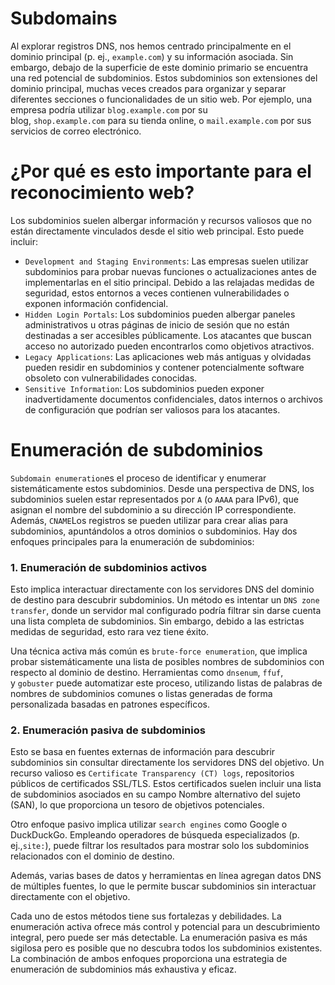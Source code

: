 # Subdomains

Al explorar registros DNS, nos hemos centrado principalmente en el dominio principal (p. ej., `example.com`) y su información asociada. Sin embargo, debajo de la superficie de este dominio primario se encuentra una red potencial de subdominios. Estos subdominios son extensiones del dominio principal, muchas veces creados para organizar y separar diferentes secciones o funcionalidades de un sitio web. Por ejemplo, una empresa podría utilizar `blog.example.com` por su blog, `shop.example.com` para su tienda online, o `mail.example.com` por sus servicios de correo electrónico.

# **¿Por qué es esto importante para el reconocimiento web?**

Los subdominios suelen albergar información y recursos valiosos que no están directamente vinculados desde el sitio web principal. Esto puede incluir:

- `Development and Staging Environments`: Las empresas suelen utilizar subdominios para probar nuevas funciones o actualizaciones antes de implementarlas en el sitio principal. Debido a las relajadas medidas de seguridad, estos entornos a veces contienen vulnerabilidades o exponen información confidencial.
- `Hidden Login Portals`: Los subdominios pueden albergar paneles administrativos u otras páginas de inicio de sesión que no están destinadas a ser accesibles públicamente. Los atacantes que buscan acceso no autorizado pueden encontrarlos como objetivos atractivos.
- `Legacy Applications`: Las aplicaciones web más antiguas y olvidadas pueden residir en subdominios y contener potencialmente software obsoleto con vulnerabilidades conocidas.
- `Sensitive Information`: Los subdominios pueden exponer inadvertidamente documentos confidenciales, datos internos o archivos de configuración que podrían ser valiosos para los atacantes.

# **Enumeración de subdominios**

`Subdomain enumeration`es el proceso de identificar y enumerar sistemáticamente estos subdominios. Desde una perspectiva de DNS, los subdominios suelen estar representados por `A` (o `AAAA` para IPv6), que asignan el nombre del subdominio a su dirección IP correspondiente. Además, `CNAME`Los registros se pueden utilizar para crear alias para subdominios, apuntándolos a otros dominios o subdominios. Hay dos enfoques principales para la enumeración de subdominios:

### **1. Enumeración de subdominios activos**

Esto implica interactuar directamente con los servidores DNS del dominio de destino para descubrir subdominios. Un método es intentar un `DNS zone transfer`, donde un servidor mal configurado podría filtrar sin darse cuenta una lista completa de subdominios. Sin embargo, debido a las estrictas medidas de seguridad, esto rara vez tiene éxito.

Una técnica activa más común es `brute-force enumeration`, que implica probar sistemáticamente una lista de posibles nombres de subdominios con respecto al dominio de destino. Herramientas como `dnsenum`, `ffuf`, y `gobuster` puede automatizar este proceso, utilizando listas de palabras de nombres de subdominios comunes o listas generadas de forma personalizada basadas en patrones específicos.

### **2. Enumeración pasiva de subdominios**

Esto se basa en fuentes externas de información para descubrir subdominios sin consultar directamente los servidores DNS del objetivo. Un recurso valioso es `Certificate Transparency (CT) logs`, repositorios públicos de certificados SSL/TLS. Estos certificados suelen incluir una lista de subdominios asociados en su campo Nombre alternativo del sujeto (SAN), lo que proporciona un tesoro de objetivos potenciales.

Otro enfoque pasivo implica utilizar `search engines` como Google o DuckDuckGo. Empleando operadores de búsqueda especializados (p. ej.,`site:`), puede filtrar los resultados para mostrar solo los subdominios relacionados con el dominio de destino.

Además, varias bases de datos y herramientas en línea agregan datos DNS de múltiples fuentes, lo que le permite buscar subdominios sin interactuar directamente con el objetivo.

Cada uno de estos métodos tiene sus fortalezas y debilidades. La enumeración activa ofrece más control y potencial para un descubrimiento integral, pero puede ser más detectable. La enumeración pasiva es más sigilosa pero es posible que no descubra todos los subdominios existentes. La combinación de ambos enfoques proporciona una estrategia de enumeración de subdominios más exhaustiva y eficaz.